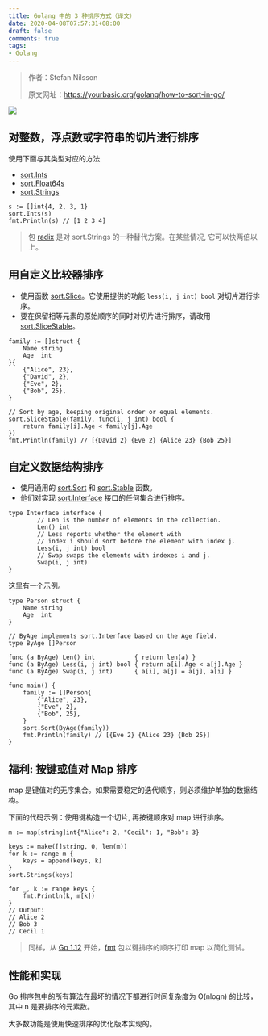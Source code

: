 ```yaml
---
title: Golang 中的 3 种排序方式（译文）
date: 2020-04-08T07:57:31+08:00
draft: false
comments: true
tags: 
- Golang
---
```


> 作者：Stefan Nilsson
> 
> 原文网址：https://yourbasic.org/golang/how-to-sort-in-go/

![](http://oss.xiayuguo.com/blog/202004/sorted-ring-binders.jpg)

## 对整数，浮点数或字符串的切片进行排序

使用下面与其类型对应的方法

- [sort.Ints](https://golang.org/pkg/sort/#Ints "sort.Ints")
- [sort.Float64s](https://golang.org/pkg/sort/#Float64s "sort.Float64s")
- [sort.Strings](https://golang.org/pkg/sort/#Strings "sort.Strings")

```
s := []int{4, 2, 3, 1}
sort.Ints(s)
fmt.Println(s) // [1 2 3 4]
```

> 包 [radix](https://godoc.org/github.com/yourbasic/radix "radix") 是对 sort.Strings 的一种替代方案。在某些情况, 它可以快两倍以上。


## 用自定义比较器排序

- 使用函数 [sort.Slice](https://golang.org/pkg/sort/#Slice "sort.Slice")。它使用提供的功能 `less(i, j int) bool` 对切片进行排序。
- 要在保留相等元素的原始顺序的同时对切片进行排序，请改用 [sort.SliceStable](https://golang.org/pkg/sort/#SliceStable "sort.SliceStable")。

```
family := []struct {
    Name string
    Age  int
}{
    {"Alice", 23},
    {"David", 2},
    {"Eve", 2},
    {"Bob", 25},
}

// Sort by age, keeping original order or equal elements.
sort.SliceStable(family, func(i, j int) bool {
    return family[i].Age < family[j].Age
})
fmt.Println(family) // [{David 2} {Eve 2} {Alice 23} {Bob 25}]
```

## 自定义数据结构排序

- 使用通用的 [sort.Sort](https://golang.org/pkg/sort/#Sort "sort.Sort") 和 [sort.Stable](https://golang.org/pkg/sort/#Stable "sort.Stable") 函数。
- 他们对实现 [sort.Interface](https://golang.org/pkg/sort/#Interface "sort.Interface") 接口的任何集合进行排序。

```
type Interface interface {
        // Len is the number of elements in the collection.
        Len() int
        // Less reports whether the element with
        // index i should sort before the element with index j.
        Less(i, j int) bool
        // Swap swaps the elements with indexes i and j.
        Swap(i, j int)
}
```

这里有一个示例。
```
type Person struct {
    Name string
    Age  int
}

// ByAge implements sort.Interface based on the Age field.
type ByAge []Person

func (a ByAge) Len() int           { return len(a) }
func (a ByAge) Less(i, j int) bool { return a[i].Age < a[j].Age }
func (a ByAge) Swap(i, j int)      { a[i], a[j] = a[j], a[i] }

func main() {
    family := []Person{
        {"Alice", 23},
        {"Eve", 2},
        {"Bob", 25},
    }
    sort.Sort(ByAge(family))
    fmt.Println(family) // [{Eve 2} {Alice 23} {Bob 25}]
}
```

## 福利: 按键或值对 Map 排序
map 是键值对的无序集合。如果需要稳定的迭代顺序，则必须维护单独的数据结构。

下面的代码示例：使用键构造一个切片, 再按键顺序对 map 进行排序。
```
m := map[string]int{"Alice": 2, "Cecil": 1, "Bob": 3}

keys := make([]string, 0, len(m))
for k := range m {
    keys = append(keys, k)
}
sort.Strings(keys)

for _, k := range keys {
    fmt.Println(k, m[k])
}
// Output:
// Alice 2
// Bob 3
// Cecil 1
```

> 同样，从 [Go 1.12](https://tip.golang.org/doc/go1.12 "Go 1.12 Tip") 开始，[fmt](https://golang.org/pkg/fmt/ "fmt") 包以键排序的顺序打印 map 以简化测试。


## 性能和实现
Go 排序包中的所有算法在最坏的情况下都进行时间复杂度为 O(nlogn) 的比较，其中 n 是要排序的元素数。

大多数功能是使用快速排序的优化版本实现的。
